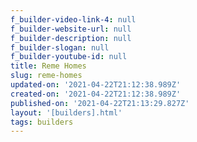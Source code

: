 ```yaml
---
f_builder-video-link-4: null
f_builder-website-url: null
f_builder-description: null
f_builder-slogan: null
f_builder-youtube-id: null
title: Reme Homes
slug: reme-homes
updated-on: '2021-04-22T21:12:38.989Z'
created-on: '2021-04-22T21:12:38.989Z'
published-on: '2021-04-22T21:13:29.827Z'
layout: '[builders].html'
tags: builders
---
```



